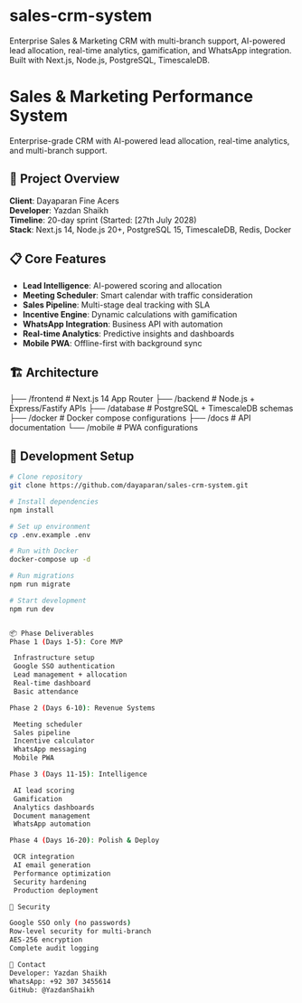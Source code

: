 # sales-crm-system
Enterprise Sales &amp; Marketing CRM with multi-branch support, AI-powered lead allocation, real-time analytics, gamification, and WhatsApp integration. Built with Next.js, Node.js, PostgreSQL, TimescaleDB.
# Sales & Marketing Performance System

Enterprise-grade CRM with AI-powered lead allocation, real-time analytics, and multi-branch support.

## 🚀 Project Overview

**Client**: Dayaparan Fine Acers  
**Developer**: Yazdan Shaikh  
**Timeline**: 20-day sprint (Started: [27th July 2028)  
**Stack**: Next.js 14, Node.js 20+, PostgreSQL 15, TimescaleDB, Redis, Docker

## 📋 Core Features

- **Lead Intelligence**: AI-powered scoring and allocation
- **Meeting Scheduler**: Smart calendar with traffic consideration  
- **Sales Pipeline**: Multi-stage deal tracking with SLA
- **Incentive Engine**: Dynamic calculations with gamification
- **WhatsApp Integration**: Business API with automation
- **Real-time Analytics**: Predictive insights and dashboards
- **Mobile PWA**: Offline-first with background sync

## 🏗️ Architecture
├── /frontend          # Next.js 14 App Router
├── /backend          # Node.js + Express/Fastify APIs
├── /database         # PostgreSQL + TimescaleDB schemas
├── /docker          # Docker compose configurations
├── /docs            # API documentation
└── /mobile          # PWA configurations

## 🔧 Development Setup

```bash
# Clone repository
git clone https://github.com/dayaparan/sales-crm-system.git

# Install dependencies
npm install

# Set up environment
cp .env.example .env

# Run with Docker
docker-compose up -d

# Run migrations
npm run migrate

# Start development
npm run dev


📦 Phase Deliverables
Phase 1 (Days 1-5): Core MVP

 Infrastructure setup
 Google SSO authentication
 Lead management + allocation
 Real-time dashboard
 Basic attendance

Phase 2 (Days 6-10): Revenue Systems

 Meeting scheduler
 Sales pipeline
 Incentive calculator
 WhatsApp messaging
 Mobile PWA

Phase 3 (Days 11-15): Intelligence

 AI lead scoring
 Gamification
 Analytics dashboards
 Document management
 WhatsApp automation

Phase 4 (Days 16-20): Polish & Deploy

 OCR integration
 AI email generation
 Performance optimization
 Security hardening
 Production deployment

🔐 Security

Google SSO only (no passwords)
Row-level security for multi-branch
AES-256 encryption
Complete audit logging

📱 Contact
Developer: Yazdan Shaikh
WhatsApp: +92 307 3455614
GitHub: @YazdanShaikh



